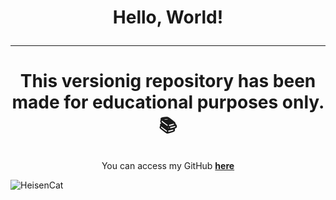 # <p align="center">Hello, World!</p>
---
# <p align="center">This versionig repository has been made for **educational** purposes only. :books:</p>

<p align="center">You can access my GitHub <a href="href="https://github.com/VerbalThree"><strong>here</strong></a></p>

<div class="center-image">
  <img src="https://github.com/VerbalThree/Ola-Mundo/assets/81395037/d69de310-2149-454a-8f5f-501e97a1217c" alt="HeisenCat">
</div>

